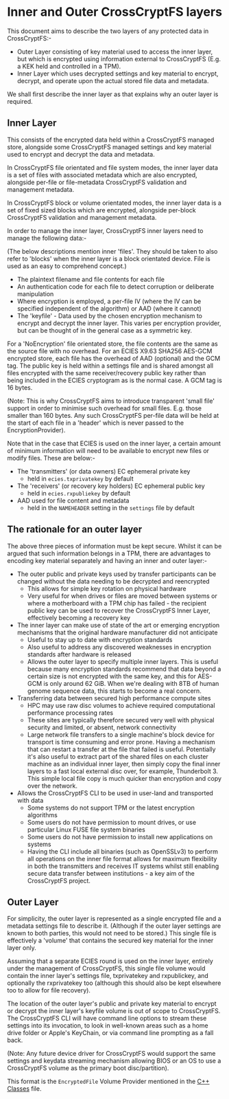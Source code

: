 # Inner and Outer CrossCryptFS layers

This document aims to describe the two layers of any protected data in 
CrossCryptFS:-

- Outer Layer consisting of key material used to access the inner layer, but 
which is encrypted using information external to CrossCryptFS (E.g. a KEK held
and controlled in a TPM).
- Inner Layer which uses decrypted settings and key material to encrypt, 
decrypt, and operate upon the actual stored file data and metadata.

We shall first describe the inner layer as that explains why an outer layer is
required.

## Inner Layer

This consists of the encrypted data held within a CrossCryptFS managed store,
alongside some CrossCryptFS managed settings and key material used to encrypt
and decrypt the data and metadata.

In CrossCryptFS file orientated and file system modes, the inner layer data is
a set of files with associated metadata which are also encrypted, alongside
per-file or file-metadata CrossCryptFS validation and management metadata.

In CrossCryptFS block or volume orientated modes, the inner layer data is a set
of fixed sized blocks which are encrypted, alongside per-block CrossCryptFS 
validation and management metadata.

In order to manage the inner layer, CrossCryptFS inner layers need to manage
the following data:-

(The below descriptions mention inner 'files'. They should be taken to also
refer to 'blocks' when the inner layer is a block orientated device. File
is used as an easy to comprehend concept.)

- The plaintext filename and file contents for each file
- An authentication code for each file to detect corruption or deliberate
manipulation
- Where encryption is employed, a per-file IV (where the IV can be
specified independent of the algorithm) or AAD (where it cannot)
- The 'keyfile' - Data used by the chosen encryption mechanism to encrypt and
decrypt the inner layer. This varies per encryption provider, but can be
thought of in the general case as a symmetric key.

For a 'NoEncryption' file orientated store, the file contents are the same as
the source file with no overhead. For an ECIES X9.63 SHA256 AES-GCM encrypted
store, each file has the overhead of AAD (optional) and the GCM tag. The
public key is held within a settings file and is shared amongst all files
encrypted with the same receiver/recovery public key rather than being
included in the ECIES cryptogram as is the normal case. A GCM tag is 16 bytes.

(Note: This is why CrossCryptFS aims to introduce transparent 'small file' 
support in order to minimise such overhead for small files. E.g. those smaller
than 160 bytes. Any such CrossCryptFS per-file data will be held at the start
of each file in a 'header' which is never passed to the EncryptionProvider).

Note that in the case that ECIES is used on the inner layer, a certain amount
of minimum information will need to be available to encrypt new files or modify
files. These are below:-

- The 'transmitters' (or data owners) EC ephemeral private key
  - held in `ecies.txprivatekey` by default
- The 'receivers' (or recovery key holders) EC ephemeral public key
  - held in `ecies.rxpubliekey` by default
- AAD used for file content and metadata
  - held in the `NAMEHEADER` setting in the `settings` file by default

## The rationale for an outer layer

The above three pieces of information must be kept secure. Whilst it can be
argued that such information belongs in a TPM, there are advantages to encoding
key material separately and having an inner and outer layer:-

- The outer public and private keys used by transfer participants can be
changed without the data needing to be decrypted and reencrypted
  - This allows for simple key rotation on physical hardware
  - Very useful for when drives or files are moved between systems or where
  a motherboard with a TPM chip has failed - the recipient public key can be 
  used to recover the CrossCryptFS Inner Layer, effectively becoming a
  recovery key
- The inner layer can make use of state of the art or emerging encryption
mechanisms that the original hardware manufacturer did not anticipate
  - Useful to stay up to date with encryption standards
  - Also useful to address any discovered weaknesses in encryption standards
  after hardware is released
  - Allows the outer layer to specify multiple inner layers. This is useful
  because many encryption standards recommend that data beyond a certain size
  is not encrypted with the same key, and this for AES-GCM is only around
  62 GiB. When we're dealing with 8TB of human genome sequence data, this
  starts to become a real concern.
- Transferring data between secured high performance compute sites
  - HPC may use raw disc volumes to achieve required computational performance
  processing rates
  - These sites are typically therefore secured very well with physical
  security and limited, or absent, network connectivity
  - Large network file transfers to a single machine's block device for 
  transport is time consuming and error prone. Having a mechanism that can
  restart a transfer at the file that failed is useful. Potentially it's also 
  useful to extract part of the shared files on each cluster machine as an
  individual inner layer, then simply copy the final inner layers to a fast
  local external disc over, for example, Thunderbolt 3. This simple local file
  copy is much quicker than encryption and copy over the network.
- Allows the CrossCryptFS CLI to be used in user-land and transported with data
  - Some systems do not support TPM or the latest encryption algorithms
  - Some users do not have permission to mount drives, or use particular Linux
  FUSE file system binaries
  - Some users do not have permission to install new applications on systems
  - Having the CLI include all binaries (such as OpenSSLv3) to perform all
  operations on the inner file format allows for maximum flexibility in both
  the transmitters and receives IT systems whilst still enabling secure data
  transfer between institutions - a key aim of the CrossCryptFS project.

## Outer Layer

For simplicity, the outer layer is represented as a single encrypted
file and a metadata settings file to describe it. (Although if the outer layer
settings are known to both parties, this would not need to be stored.) 
This single file is effectively a 'volume' that contains the secured key 
material for the inner layer only.

Assuming that a separate ECIES round is used on the inner layer, entirely under
the management of CrossCryptFS, this single file volume would contain the 
inner layer's settings file, txprivatekey and rxpublickey, and optionally the
rxprivatekey too (although this should also be kept elsewhere too to allow for
file recovery).

The location of the outer layer's public and private key material to encrypt or
decrypt the inner layer's keyfile volume is out of scope to CrossCryptFS.
The CrossCryptFS CLI will have command line options to stream these settings
into its invocation, to look in well-known areas such as a home drive folder
or Apple's KeyChain, or via command line prompting as a fall back.

(Note: Any future device driver for CrossCryptFS would support the same
settings and keydata streaming mechanism allowing BIOS or an OS to use a
CrossCryptFS volume as the primary boot disc/partition).

This format is the `EncryptedFile` Volume Provider mentioned in the
[C++ Classes](CLASSES.md) file.